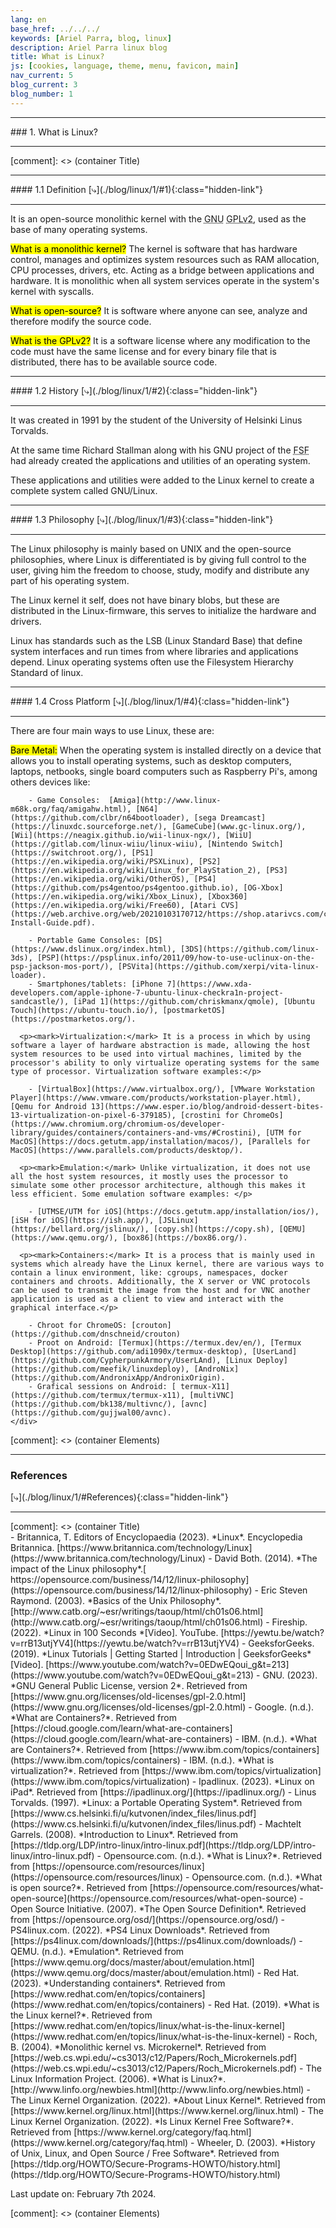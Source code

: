 ```yaml
---
lang: en
base_href: ../../../
keywords: [Ariel Parra, blog, linux]
description: Ariel Parra linux blog
title: What is Linux?
js: [cookies, language, theme, menu, favicon, main]
nav_current: 5
blog_current: 3
blog_number: 1
---
```


  <div class="container">
    <div class="card center">
      <hr>
        ### 1. What is Linux?       
      <hr>
    </div>
  </div>[comment]: <> (container Title)

  <div class="container">
    <div class="card blog justify" id="1">
      <hr>
        <div class="center">
          #### 1.1 Definition
          [⤷](./blog/linux/1/#1){:class="hidden-link"}
        </div>
      <hr>
      <p>It is an open-source monolithic kernel with the <abbr title="GNU is Not Unix Project">GNU</abbr> <abbr title="General Public License version 2">GPLv2</abbr>,
        used as the base of many operating systems.
      </p>
      <p><mark>What is a monolithic kernel?</mark> The kernel is software that has hardware control,
      manages and optimizes system resources such as RAM allocation, CPU processes,
      drivers, etc. Acting as a bridge between applications and hardware. It is monolithic
      when all system services operate in the system's kernel with syscalls.
      </p>
      <p><mark>What is open-source?</mark> It is software where anyone can see, analyze and therefore 
      modify the source code.
      </p>
      <p>
      <mark>What is the GPLv2?</mark> It is a software license where any modification to the code
      must have the same license and for every binary file that is distributed, there has 
      to be available source code.</p>
    </div>
    <div class="card blog justify" id="2">
      <hr>
      <div class="center">
        #### 1.2 History
        [⤷](./blog/linux/1/#2){:class="hidden-link"}
      </div>
      <hr>
      <p>It was created in 1991 by the student of the University of Helsinki Linus Torvalds.
      </p>
      <p>At the same time Richard Stallman along with his GNU project of the <abbr title="Free Software Foundation">FSF</abbr> had already created the applications and utilities of an operating
      system.
      </p>
      <p>These applications and utilities were added to the Linux kernel to create a complete
      system called GNU/Linux.
      </p>
    </div>
    <div class="card blog justify" id="3">
      <hr>
      <div class="center">
        #### 1.3 Philosophy
        [⤷](./blog/linux/1/#3){:class="hidden-link"}
      </div>
      <hr>
      <p>The Linux philosophy is mainly based on UNIX and the open-source philosophies, 
      where Linux is differentiated is by giving full control to the user, giving him the
      freedom to choose, study, modify and distribute any part of his operating system.
      </p>
      <p>The Linux kernel it self, does not have binary blobs, but these are distributed in the
      Linux-firmware, this serves to initialize the hardware and drivers.
      </p>
      <p>Linux has standards such as the LSB (Linux Standard Base) that define system
      interfaces and run times from where libraries and applications depend. Linux
      operating systems often use the Filesystem Hierarchy Standard of linux.
      </p>
    </div>
    <div class="card blog justify" id="4">
      <hr>
      <div class="center">
        #### 1.4 Cross Platform
        [⤷](./blog/linux/1/#4){:class="hidden-link"}
      </div>
      <hr>  
      <p>There are four main ways to use Linux, these are: </p>
      <p><mark>Bare Metal:</mark> When the operating system is installed directly on a device that 
      allows you to install operating systems, such as desktop computers, laptops, netbooks, single board computers such as Raspberry Pi's, among others devices like:</p>
    
        - Game Consoles:  [Amiga](http://www.linux-m68k.org/faq/amigahw.html), [N64](https://github.com/clbr/n64bootloader), [sega Dreamcast](https://linuxdc.sourceforge.net/), [GameCube](www.gc-linux.org/), [Wii](https://neagix.github.io/wii-linux-ngx/), [WiiU](https://gitlab.com/linux-wiiu/linux-wiiu), [Nintendo Switch](https://switchroot.org/), [PS1](https://en.wikipedia.org/wiki/PSXLinux), [PS2](https://en.wikipedia.org/wiki/Linux_for_PlayStation_2), [PS3](https://en.wikipedia.org/wiki/OtherOS), [PS4](https://github.com/ps4gentoo/ps4gentoo.github.io), [OG-Xbox](https://en.wikipedia.org/wiki/Xbox_Linux), [Xbox360](https://en.wikipedia.org/wiki/Free60), [Atari CVS](https://web.archive.org/web/20210103170712/https://shop.atarivcs.com/content/Linux-Install-Guide.pdf).
        
        - Portable Game Consoles: [DS](https://www.dslinux.org/index.html), [3DS](https://github.com/linux-3ds), [PSP](https://psplinux.info/2011/09/how-to-use-uclinux-on-the-psp-jackson-mos-port/), [PSVita](https://github.com/xerpi/vita-linux-loader).
        - Smartphones/tablets: [iPhone 7](https://www.xda-developers.com/apple-iphone-7-ubuntu-linux-checkra1n-project-sandcastle/), [iPad 1](https://github.com/chriskmanx/qmole), [Ubuntu Touch](https://ubuntu-touch.io/), [postmarketOS](https://postmarketos.org/).

      <p><mark>Virtualization:</mark> It is a process in which by using software a layer of hardware abstraction is made, allowing the host system resources to be used into virtual machines, limited by the processor's ability to only virtualize operating systems for the same type of processor. Virtualization software examples:</p>
      
        - [VirtualBox](https://www.virtualbox.org/), [VMware Workstation Player](https://www.vmware.com/products/workstation-player.html), [Qemu for Android 13](https://www.esper.io/blog/android-dessert-bites-13-virtualization-on-pixel-6-379185), [crostini for ChromeOs](https://www.chromium.org/chromium-os/developer-library/guides/containers/containers-and-vms/#Crostini), [UTM for MacOS](https://docs.getutm.app/installation/macos/), [Parallels for MacOS](https://www.parallels.com/products/desktop/).
      
      <p><mark>Emulation:</mark> Unlike virtualization, it does not use all the host system resources, it mostly uses the processor to simulate some other processor architecture, although this makes it less efficient. Some emulation software examples: </p>
      
        - [UTMSE/UTM for iOS](https://docs.getutm.app/installation/ios/), [iSH for iOS](https://ish.app/), [JSLinux](https://bellard.org/jslinux/), [copy.sh](https://copy.sh), [QEMU](https://www.qemu.org/), [box86](https://box86.org/).
      
      <p><mark>Containers:</mark> It is a process that is mainly used in systems which already have the Linux kernel, there are various ways to contain a linux environment, like: cgroups, namespaces, docker containers and chroots. Additionally, the X server or VNC protocols can be used to transmit the image from the host and for VNC another application is used as a client to view and interact with the graphical interface.</p>
      
        - Chroot for ChromeOS: [crouton](https://github.com/dnschneid/crouton)
        - Proot on Android: [Termux](https://termux.dev/en/), [Termux Desktop](https://github.com/adi1090x/termux-desktop), [UserLand](https://github.com/CypherpunkArmory/UserLAnd), [Linux Deploy](https://github.com/meefik/linuxdeploy), [AndroNix](https://github.com/AndronixApp/AndronixOrigin).
        - Grafical sessions on Android: [ termux-X11](https://github.com/termux/termux-x11), [multiVNC](https://github.com/bk138/multivnc/), [avnc](https://github.com/gujjwal00/avnc).
    </div>
  </div>[comment]: <> (container Elements)

  <div class="container">
    <div class="card center" id="References">
      <hr>
        <h3 title="With APA format">References</h3>
        [⤷](./blog/linux/1/#References){:class="hidden-link"}
      <hr>
    </div>
  </div>[comment]: <> (container Title)
  
  <div class="container">
    <div class="card blog">
        - Britannica, T. Editors of Encyclopaedia (2023). *Linux*. Encyclopedia Britannica. [https://www.britannica.com/technology/Linux](https://www.britannica.com/technology/Linux)
        - David Both. (2014). *The impact of the Linux philosophy*.[ https://opensource.com/business/14/12/linux-philosophy](https://opensource.com/business/14/12/linux-philosophy)
        - Eric Steven Raymond. (2003). *Basics of the Unix Philosophy*. [http://www.catb.org/~esr/writings/taoup/html/ch01s06.html](http://www.catb.org/~esr/writings/taoup/html/ch01s06.html)
        - Fireship. (2022). *Linux in 100 Seconds *[Video]. YouTube. [https://yewtu.be/watch?v=rrB13utjYV4](https://yewtu.be/watch?v=rrB13utjYV4)
        - GeeksforGeeks. (2019). *Linux Tutorials | Getting Started | Introduction | GeeksforGeeks* [Video]. [https://www.youtube.com/watch?v=0EDwEQoui_g&t=213](https://www.youtube.com/watch?v=0EDwEQoui_g&t=213)
        - GNU. (2023). *GNU General Public License, version 2*. Retrieved from [https://www.gnu.org/licenses/old-licenses/gpl-2.0.html](https://www.gnu.org/licenses/old-licenses/gpl-2.0.html)
        - Google. (n.d.).  *What are Containers?*. Retrieved from [https://cloud.google.com/learn/what-are-containers](https://cloud.google.com/learn/what-are-containers)
        - IBM. (n.d.). *What are Containers?*. Retrieved from [https://www.ibm.com/topics/containers](https://www.ibm.com/topics/containers)
        - IBM. (n.d.). *What is virtualization?*. Retrieved from [https://www.ibm.com/topics/virtualization](https://www.ibm.com/topics/virtualization)
        - Ipadlinux. (2023). *Linux on iPad*. Retrieved from [https://ipadlinux.org/](https://ipadlinux.org/)
        - Linus Torvalds. (1997). *Linux: a Portable Operating System*. Retrieved from [https://www.cs.helsinki.fi/u/kutvonen/index_files/linus.pdf](https://www.cs.helsinki.fi/u/kutvonen/index_files/linus.pdf)
        - Machtelt Garrels. (2008). *Introduction to Linux*. Retrieved from [https://tldp.org/LDP/intro-linux/intro-linux.pdf](https://tldp.org/LDP/intro-linux/intro-linux.pdf)
        - Opensource.com. (n.d.). *What is Linux?*. Retrieved from [https://opensource.com/resources/linux](https://opensource.com/resources/linux)
        - Opensource.com. (n.d.). *What is open source?*. Retrieved from [https://opensource.com/resources/what-open-source](https://opensource.com/resources/what-open-source)
        - Open Source Initiative. (2007). *The Open Source Definition*. Retrieved from [https://opensource.org/osd/](https://opensource.org/osd/)
        - PS4linux.com. (2022). *PS4 Linux Downloads*. Retrieved from [https://ps4linux.com/downloads/](https://ps4linux.com/downloads/)
        - QEMU. (n.d.). *Emulation*. Retrieved from [https://www.qemu.org/docs/master/about/emulation.html](https://www.qemu.org/docs/master/about/emulation.html)
        - Red Hat. (2023). *Understanding containers*. Retrieved from [https://www.redhat.com/en/topics/containers](https://www.redhat.com/en/topics/containers)
        - Red Hat. (2019). *What is the Linux kernel?*. Retrieved from [https://www.redhat.com/en/topics/linux/what-is-the-linux-kernel](https://www.redhat.com/en/topics/linux/what-is-the-linux-kernel)
        - Roch, B. (2004). *Monolithic kernel vs. Microkernel*. Retrieved from [https://web.cs.wpi.edu/~cs3013/c12/Papers/Roch_Microkernels.pdf](https://web.cs.wpi.edu/~cs3013/c12/Papers/Roch_Microkernels.pdf)
        - The Linux Information Project. (2006). *What is Linux?*. [http://www.linfo.org/newbies.html](http://www.linfo.org/newbies.html)
        - The Linux Kernel Organization. (2022). *About Linux Kernel*. Retrieved from [https://www.kernel.org/linux.html](https://www.kernel.org/linux.html)
        - The Linux Kernel Organization. (2022). *Is Linux Kernel Free Software?*. Retrieved from [https://www.kernel.org/category/faq.html](https://www.kernel.org/category/faq.html)
        - Wheeler, D. (2003). *History of Unix, Linux, and Open Source / Free Software*. Retrieved from [https://tldp.org/HOWTO/Secure-Programs-HOWTO/history.html](https://tldp.org/HOWTO/Secure-Programs-HOWTO/history.html)
      <p class="center">
        Last update on: February 7th 2024.
      </p>
    </div>
  </div>[comment]: <> (container Elements)
  